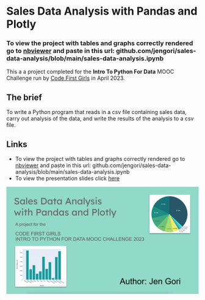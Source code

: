 # Sales Data Analysis with Pandas and Plotly

### To view the project with tables and graphs correctly rendered go to [nbviewer](https://nbviewer.org/) and paste in this url: github.com/jengori/sales-data-analysis/blob/main/sales-data-analysis.ipynb

This a a project completed for the **Intro To Python For Data** MOOC Challenge run by [Code First Girls](https://codefirstgirls.com) in April 2023.

## The brief

To write a Python program that reads in a csv file containing sales data, carry out analysis of the data, and write the results of the analysis to a csv file.

## Links

- To view the project with tables and graphs correctly rendered go to [nbviewer](https://nbviewer.org/) and paste in this url: github.com/jengori/sales-data-analysis/blob/main/sales-data-analysis.ipynb
- To view the presentation slides click [here](https://docs.google.com/presentation/d/e/2PACX-1vRGX326cTVWAsdKL-vKAK4-uEGEpLi8ArLKZcc-MhthamD1VruIzpQXwJk59rvSCiLm3PojT1mn4IA1/pub?start=false&loop=false&delayms=3000&slide=id.p)

![](./slides-screenshot.png)



